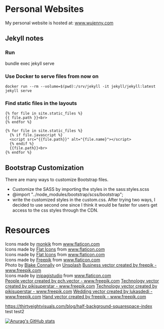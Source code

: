 # Personal Websites
My personal website is hosted at: www.wujenny.com
## Jekyll notes
###  Run
bundle exec jekyll serve

### Use Docker to serve files from now on
```
docker run --rm --volume=$(pwd):/srv/jekyll -it jekyll/jekyll:latest jekyll serve
```

### Find static files in the layouts
```
{% for file in site.static_files %}
{{ file.path }}<br>
{% endfor %}

{% for file in site.static_files %}
  {% if file.javascript %}
  <script src="{{file.path}}" alt="{file.name}"></script>
  {% endif %}
  {{file.path}}<br>
{% endfor %}

```

## Bootstrap Customization
There are many ways to customize Bootstrap files. 
* Customize the SASS by importing the styles in the sass:styles.scss
* @import "../node_modules/bootstrap/scss/bootstrap";
* write the customized styles in the custom.css.
After trying two ways, I decided to use second one since I think it would be faster for users get access to the css styles through the CDN.

# Resources
<div>Icons made by <a href="https://www.flaticon.com/authors/monkik" title="monkik">monkik</a> from <a href="https://www.flaticon.com/" title="Flaticon">www.flaticon.com</a></div>
<div>Icons made by <a href="https://www.flaticon.com/authors/flat-icons" title="Flat Icons">Flat Icons</a> from <a href="https://www.flaticon.com/" title="Flaticon">www.flaticon.com</a></div>
Icons made by <a href="https://www.flaticon.com/authors/flat-icons" title="Flat Icons">Flat Icons</a> from <a href="https://www.flaticon.com/" title="Flaticon"> www.flaticon.com</a>
<div>Icons made by <a href="https://www.flaticon.com/authors/freepik" title="Freepik">Freepik</a> from <a href="https://www.flaticon.com/" title="Flaticon">www.flaticon.com</a></div>
<span>Photo by <a href="https://unsplash.com/@blakeconnally?utm_source=unsplash&amp;utm_medium=referral&amp;utm_content=creditCopyText">Blake Connally</a> on <a href="https://unsplash.com/s/photos/programming-art?utm_source=unsplash&amp;utm_medium=referral&amp;utm_content=creditCopyText">Unsplash</a></span>
</button><a href="https://www.freepik.com/free-photos-vectors/business">Business vector created by freepik - www.freepik.com</a>
<div>Icons made by <a href="https://www.flaticon.com/authors/inipagistudio" title="inipagistudio">inipagistudio</a> from <a href="https://www.flaticon.com/" title="Flaticon">www.flaticon.com</a></div>
<a href='https://www.freepik.com/vectors/people'>People vector created by pch.vector - www.freepik.com</a>
<a href='https://www.freepik.com/vectors/technology'>Technology vector created by pikisuperstar - www.freepik.com</a>
<a href='https://www.freepik.com/vectors/technology'>Technology vector created by pikisuperstar - www.freepik.com</a>
<a href='https://www.freepik.com/vectors/wedding'>Wedding vector created by lukasdedi - www.freepik.com</a>
<a href='https://www.freepik.com/vectors/hand'>Hand vector created by freepik - www.freepik.com</a>

https://thirtyeightvisuals.com/blog/half-background-squarespace-index
test
test2


[![Anurag's GitHub stats](https://github-readme-stats.vercel.app/api?username=wujenny15)](https://github.com/anuraghazra/github-readme-stats)
